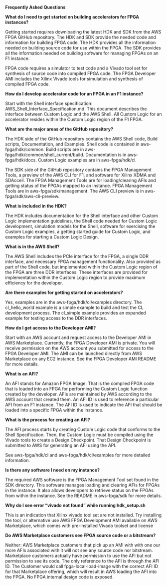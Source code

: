 **Frequently Asked Questions**

**What do I need to get started on building accelerators for FPGA
instances?**

Getting started requires downloading the latest HDK and SDK from the AWS
FPGA GitHub repository. The HDK and SDK provide the needed code and
information for building FPGA code. The HDK provides all the information
needed on building source code for use within the FPGA. The SDK provides
all the information needed on building software for managing FPGAs on an
F1 instance.

FPGA code requires a simulator to test code and a Vivado tool set for
synthesis of source code into compiled FPGA code. The FPGA Developer AMI
includes the Xilinx Vivado tools for simulation and synthesis of
compiled FPGA code.

**How do I develop accelerator code for an FPGA in an F1 instance?**

Start with the Shell interface specification:
AWS\_Shell\_Interface\_Specification.md. This document describes the
interface between Custom Logic and the AWS Shell. All Custom Logic for
an accelerator resides within the Custom Logic region of the F1 FPGA.

**What are the major areas of the GitHub repository?**

The HDK side of the GitHub repository contains the AWS Shell code, Build
scripts, Documentation, and Examples. Shell code is contained in
aws-fpga/hdk/common. Build scripts are in
aws-fpga/hdk/common/shell\_current/build. Documentation is in
aws-fpga/hdk/docs. Custom Logic examples are in aws-fpga/hdk/cl.

The SDK side of the GitHub repository contains the FPGA Management
Tools, a preview of the AWS CLI for F1, and software for Xilinx XDMA and
SDAccell. The FPGA Management Tools are for loading/clearing AFIs and
getting status of the FPGAs mapped to an instance. FPGA Management Tools
are in aws-fpga/sdk/management. The AWS CLI preview is in
aws-fpga/sdk/aws-cli-preview.

**What is included in the HDK?**

The HDK includes documentation for the Shell interface and other Custom
Logic implementation guidelines, the Shell code needed for Custom Logic
development, simulation models for the Shell, software for exercising
the Custom Logic examples, a getting started guide for Custom Logic, and
examples for starting a Custom Logic Design.

**What is in the AWS Shell?**

The AWS Shell includes the PCIe interface for the FPGA, a single DDR
interface, and necessary FPGA management functionality. Also provided as
part of the Shell code, but implemented within the Custom Logic region
of the FPGA are three DDR interfaces. These interfaces are provided for
implementation within the Custom Logic region to provide maximum
efficiency for the developer.

**Are there examples for getting started on accelerators?**

Yes, examples are in the aws-fpga/hdk/cl/examples directory. The
cl\_hello\_world example is a simple example to build and test the CL
development process. The cl\_simple example provides an expanded example
for testing access to the DDR interfaces.

**How do I get access to the Developer AMI?**

Start with an AWS account and request access to the Developer AMI in AWS
Marketplace. Currently, the FPGA Developer AMI is private. You will
receive permission on the AWS account you submitted for access to the
FPGA Developer AMI. The AMI can be launched directly from AWS
Marketplace on any EC2 instance. See the FPGA Developer AMI README for
more details.

**What is an AFI?**

An AFI stands for Amazon FPGA Image. That is the compiled FPGA code that
is loaded into an FPGA for performing the Custom Logic function created
by the developer. AFIs are maintained by AWS according to the AWS
account that created them. An AFI ID is used to reference a particular
AFI from an F1 instance. The AFI ID is used to indicate the AFI that
should be loaded into a specific FPGA within the instance.

**What is the process for creating an AFI?**

The AFI process starts by creating Custom Logic code that conforms to
the Shell Specification. Then, the Custom Logic must be compiled using
the Vivado tools to create a Design Checkpoint. That Design Checkpoint
is submitted to AWS for generating an AFI using the API.

See aws-fpga/hdk/cl and aws-fpga/hdk/cl/examples for more detailed
information.

**Is there any software I need on my instance?**

The required AWS software is the FPGA Management Tool set found in the
SDK directory. This software manages loading and clearing AFIs for FPGAs
in the instance. It also allows developers to retrieve status on the
FPGAs from within the instance. See the README in aws-fpga/sdk for more
details.

**Why do I see error “vivado not found” while running hdk\_setup.sh**

This is an indication that Xilinx vivado tool set are not installed. Try
installing the tool, or alternative use AWS FPGA Development AMI
available on AWS Marketplace, which comes with pre-installed Vivado
toolset and license

**Do AWS Marketplace customers see FPGA source code or a bitstream?**

Neither: AWS Marketplace customers that pick up an AMI with with one our
more AFIs associated with it will not see any source code nor bitstream.
Marketplace customers actually have permission to use the AFI but not
permission to see its code. The only reference to the AFI is through the
AFI ID. The Customer would call fpga-local-load-image with the correct
AFI ID for that Marketplace offering, which will result in AWS loading
the AFI into the FPGA. No FPGA internal design code is exposed.

